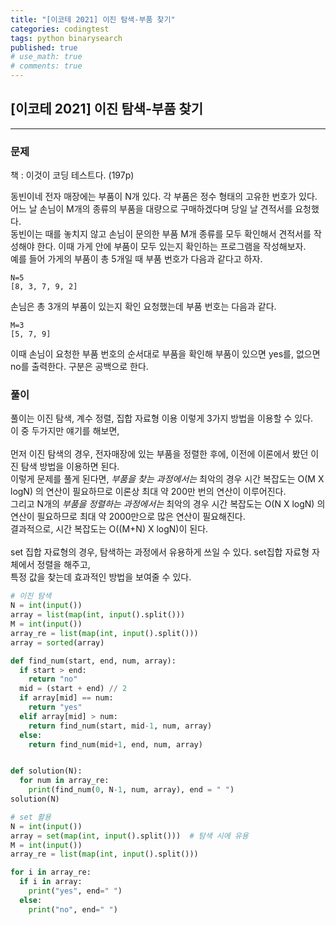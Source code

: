 ```yaml
---
title: "[이코테 2021] 이진 탐색-부품 찾기"
categories: codingtest
tags: python binarysearch
published: true
# use_math: true
# comments: true
---
```


## [이코테 2021] 이진 탐색-부품 찾기

---

### 문제

책 : 이것이 코딩 테스트다. (197p)

동빈이네 전자 매장에는 부품이 N개 있다. 각 부품은 정수 형태의 고유한 번호가 있다. 어느 날 손님이 M개의 종류의 부품을 대량으로 구매하겠다며 당일 날 견적서를 요청했다.  
동빈이는 때를 놓치지 않고 손님이 문의한 부품 M개 종류를 모두 확인해서 견적서를 작성해야 한다. 이때 가게 안에 부품이 모두 있는지 확인하는 프로그램을 작성해보자.  
예를 들어 가게의 부품이 총 5개일 때 부품 번호가 다음과 같다고 하자.

```
N=5
[8, 3, 7, 9, 2]
```

손님은 총 3개의 부품이 있는지 확인 요청했는데 부품 번호는 다음과 같다.

```
M=3
[5, 7, 9]
```

이때 손님이 요청한 부품 번호의 순서대로 부품을 확인해 부품이 있으면 yes를, 없으면 no를 출력한다. 구분은 공백으로 한다.

### 풀이

풀이는 이진 탐색, 계수 정렬, 집합 자료형 이용 이렇게 3가지 방법을 이용할 수 있다.  
이 중 두가지만 얘기를 해보면,  
<br>
먼저 이진 탐색의 경우, 전자매장에 있는 부품을 정렬한 후에, 이전에 이론에서 봤던 이진 탐색 방법을 이용하면 된다.  
이렇게 문제를 풀게 된다면, _부품을 찾는 과정에서는_ 최악의 경우 시간 복잡도는 O(M X logN) 의 연산이 필요하므로 이론상 최대 약 200만 번의 연산이 이루어진다.  
그리고 N개의 _부품을 정렬하는 과정에서는_ 최악의 경우 시간 복잡도는 O(N X logN) 의 연산이 필요하므로 최대 약 2000만으로 많은 연산이 필요해진다.  
결과적으로, 시간 복잡도는 O((M+N) X logN)이 된다.  
<br>
set 집합 자료형의 경우, 탐색하는 과정에서 유용하게 쓰일 수 있다. set집합 자료형 자체에서 정렬을 해주고,  
특정 값을 찾는데 효과적인 방법을 보여줄 수 있다.

```python
# 이진 탐색
N = int(input())
array = list(map(int, input().split()))
M = int(input())
array_re = list(map(int, input().split()))
array = sorted(array)

def find_num(start, end, num, array):
  if start > end:
    return "no"
  mid = (start + end) // 2
  if array[mid] == num:
    return "yes"
  elif array[mid] > num:
    return find_num(start, mid-1, num, array)
  else:
    return find_num(mid+1, end, num, array)


def solution(N):
  for num in array_re:
    print(find_num(0, N-1, num, array), end = " ")
solution(N)
```

```python
# set 활용
N = int(input())
array = set(map(int, input().split()))  # 탐색 시에 유용
M = int(input())
array_re = list(map(int, input().split()))

for i in array_re:
  if i in array:
    print("yes", end=" ")
  else:
    print("no", end=" ")
```
